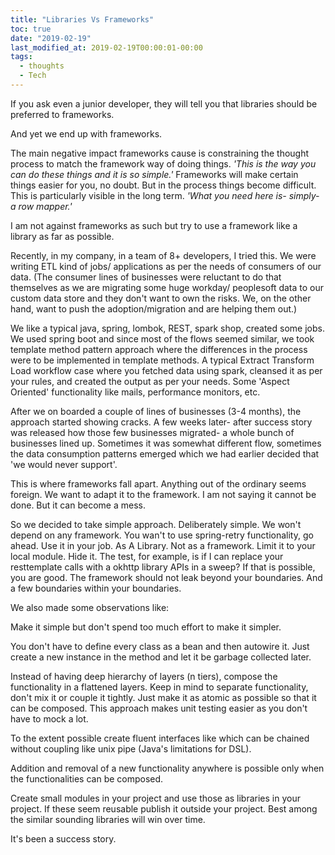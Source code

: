 ```yaml
---
title: "Libraries Vs Frameworks"
toc: true
date: "2019-02-19"
last_modified_at: 2019-02-19T00:00:01-00:00
tags: 
  - thoughts
  - Tech
---
```


If you ask even a junior developer, they will tell you that libraries should be preferred to frameworks.

And yet we end up with frameworks.

The main negative impact frameworks cause is constraining the thought process to match the framework way of doing things. _'This is the way you can do these things and it is so simple.'_ Frameworks will make certain things easier for you, no doubt. But in the process things become difficult. This is particularly visible in the long term. _'What you need here is- simply- a row mapper.'_

I am not against frameworks as such but try to use a framework like a library as far as possible.

Recently, in my company, in a team of 8+ developers, I tried this. We were writing ETL kind of jobs/ applications as per the needs of consumers of our data. (The consumer lines of businesses were reluctant to do that themselves as we are migrating some huge workday/ peoplesoft data to our custom data store and they don't want to own the risks. We, on the other hand, want to push the adoption/migration and are helping them out.)

We like a typical java, spring, lombok, REST, spark shop, created some jobs. We used spring boot and since most of the flows seemed similar, we took template method pattern approach where the differences in the process were to be implemented in template methods. A typical Extract Transform Load workflow case where you fetched data using spark, cleansed it as per your rules, and created the output as per your needs. Some 'Aspect Oriented' functionality like mails, performance monitors, etc.

After we on boarded a couple of lines of businesses (3-4 months), the approach started showing cracks. A few weeks later- after success story was released how those few businesses migrated- a whole bunch of businesses lined up. Sometimes it was somewhat different flow, sometimes the data consumption patterns emerged which we had earlier decided that 'we would never support'.

This is where frameworks fall apart. Anything out of the ordinary seems foreign. We want to adapt it to the framework. I am not saying it cannot be done. But it can become a mess.

So we decided to take simple approach. Deliberately simple. We won't depend on any framework. You wan't to use spring-retry functionality, go ahead. Use it in your job. As A Library. Not as a framework. Limit it to your local module. Hide it. The test, for example, is if I can replace your resttemplate calls with a okhttp library APIs in a sweep? If that is possible, you are good. The framework should not leak beyond your boundaries. And a few boundaries within your boundaries.

We also made some observations like:

Make it simple but don't spend too much effort to make it simpler.

You don't have to define every class as a bean and then autowire it. Just create a new instance in the method and let it be garbage collected later.

Instead of having deep hierarchy of layers (n tiers), compose the functionality in a flattened layers. Keep in mind to separate functionality, don't mix it or couple it tightly. Just make it as atomic as possible so that it can be composed. This approach makes unit testing easier as you don't have to mock a lot.

To the extent possible create fluent interfaces like which can be chained without coupling like unix pipe (Java's limitations for DSL).

Addition and removal of a new functionality anywhere is possible only when the functionalities can be composed.

Create small modules in your project and use those as libraries in your project. If these seem reusable publish it outside your project. Best among the similar sounding libraries will win over time.

It's been a success story.
